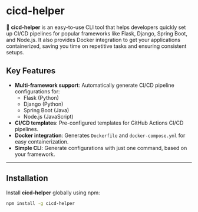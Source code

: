 ﻿# cicd-helper

🚀 **cicd-helper** is an easy-to-use CLI tool that helps developers quickly set up CI/CD pipelines for popular frameworks like Flask, Django, Spring Boot, and Node.js. It also provides Docker integration to get your applications containerized, saving you time on repetitive tasks and ensuring consistent setups.

## Key Features

- **Multi-framework support**: Automatically generate CI/CD pipeline configurations for:
  - Flask (Python)
  - Django (Python)
  - Spring Boot (Java)
  - Node.js (JavaScript)
- **CI/CD templates**: Pre-configured templates for GitHub Actions CI/CD pipelines.
- **Docker integration**: Generates `Dockerfile` and `docker-compose.yml` for easy containerization.
- **Simple CLI**: Generate configurations with just one command, based on your framework.

---

## Installation

Install **cicd-helper** globally using npm:

```bash
npm install -g cicd-helper
